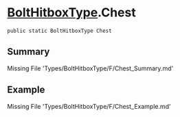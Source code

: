 # [BoltHitboxType](Types/BoltHitboxType.md).Chest
`public static BoltHitboxType Chest`
## Summary
Missing File 'Types/BoltHitboxType/F/Chest_Summary.md'
## Example
Missing File 'Types/BoltHitboxType/F/Chest_Example.md'
